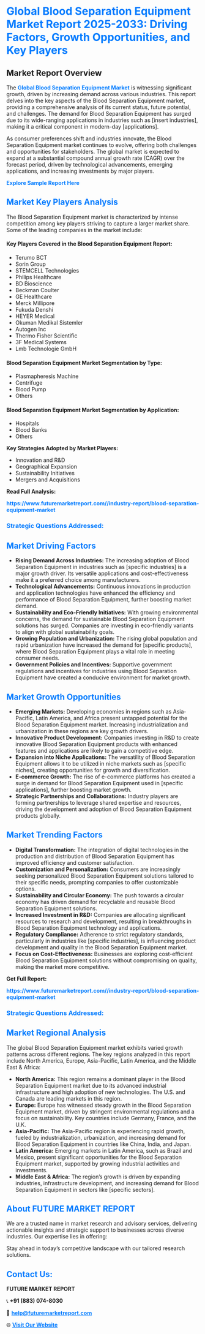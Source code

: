 <h1 style="color: #007BFF;">Global Blood Separation Equipment Market Report 2025-2033: Driving Factors, Growth Opportunities, and Key Players</h1>

<section id="overview">
<h2>Market Report Overview</h2>
<p>The <a href="https://www.futuremarketreport.com//industry-report/blood-separation-equipment-market" style="color: #007BFF; text-decoration: none;"><strong>Global Blood Separation Equipment Market</strong></a> is witnessing significant growth, driven by increasing demand across various industries. This report delves into the key aspects of the Blood Separation Equipment market, providing a comprehensive analysis of its current status, future potential, and challenges. The demand for Blood Separation Equipment has surged due to its wide-ranging applications in industries such as [insert industries], making it a critical component in modern-day [applications].</p>
<p>As consumer preferences shift and industries innovate, the Blood Separation Equipment market continues to evolve, offering both challenges and opportunities for stakeholders. The global market is expected to expand at a substantial compound annual growth rate (CAGR) over the forecast period, driven by technological advancements, emerging applications, and increasing investments by major players.</p>
</section>

<section id="overview">
<p><a href="https://www.futuremarketreport.com//request-sample/reportId=88978" style="color: #007BFF; text-decoration: none;"><strong>Explore Sample Report Here</strong></a></p>
</section>

<section id="key-players">
<h2 style="color: #007BFF;">Market Key Players Analysis</h2>
<p>The Blood Separation Equipment market is characterized by intense competition among key players striving to capture a larger market share. Some of the leading companies in the market include:</p>
<h4>Key Players Covered in the Blood Separation Equipment Report:</h4>
<ul><li>Terumo BCT</li><li>Sorin Group</li><li>STEMCELL Technologies</li><li>Philips Healthcare</li><li>BD Bioscience</li><li>Beckman Coulter</li><li>GE Healthcare</li><li>Merck Millipore</li><li>Fukuda Denshi</li><li>HEYER Medical</li><li>Okuman Medikal Sistemler</li><li>Autogen Inc</li><li>Thermo Fisher Scientific</li><li>3F Medical Systems</li><li>Lmb Technologie GmbH</li></ul>
<h4>Blood Separation Equipment Market Segmentation by Type:</h4>
<ul><li>Plasmapheresis Machine</li><li>Centrifuge</li><li>Blood Pump</li><li>Others</li></ul>

<h4>Blood Separation Equipment Market Segmentation by Application:</h4>
<ul><li>Hospitals</li><li>Blood Banks</li><li>Others</li></ul>
<p><strong>Key Strategies Adopted by Market Players:</strong></p>
<ul>
<li>Innovation and R&D</li>
<li>Geographical Expansion</li>
<li>Sustainability Initiatives</li>
<li>Mergers and Acquisitions</li>
</ul>
</section>

<section>
<p><strong>Read Full Analysis: </strong></p><a href="https://www.futuremarketreport.com//industry-report/blood-separation-equipment-market" style="color: #007BFF; text-decoration: none;"><strong>https://www.futuremarketreport.com//industry-report/blood-separation-equipment-market</strong></a>
<h3 style="color: #007BFF;">Strategic Questions Addressed:</h3>
</section>

<section id="driving-factors">
<h2 style="color: #007BFF;">Market Driving Factors</h2>
<ul>
<li><strong>Rising Demand Across Industries:</strong> The increasing adoption of Blood Separation Equipment in industries such as [specific industries] is a major growth driver. Its versatile applications and cost-effectiveness make it a preferred choice among manufacturers.</li>
<li><strong>Technological Advancements:</strong> Continuous innovations in production and application technologies have enhanced the efficiency and performance of Blood Separation Equipment, further boosting market demand.</li>
<li><strong>Sustainability and Eco-Friendly Initiatives:</strong> With growing environmental concerns, the demand for sustainable Blood Separation Equipment solutions has surged. Companies are investing in eco-friendly variants to align with global sustainability goals.</li>
<li><strong>Growing Population and Urbanization:</strong> The rising global population and rapid urbanization have increased the demand for [specific products], where Blood Separation Equipment plays a vital role in meeting consumer needs.</li>
<li><strong>Government Policies and Incentives:</strong> Supportive government regulations and incentives for industries using Blood Separation Equipment have created a conducive environment for market growth.</li>
</ul>
</section>

<section id="growth-opportunities">
<h2 style="color: #007BFF;">Market Growth Opportunities</h2>
<ul>
<li><strong>Emerging Markets:</strong> Developing economies in regions such as Asia-Pacific, Latin America, and Africa present untapped potential for the Blood Separation Equipment market. Increasing industrialization and urbanization in these regions are key growth drivers.</li>
<li><strong>Innovative Product Development:</strong> Companies investing in R&D to create innovative Blood Separation Equipment products with enhanced features and applications are likely to gain a competitive edge.</li>
<li><strong>Expansion into Niche Applications:</strong> The versatility of Blood Separation Equipment allows it to be utilized in niche markets such as [specific niches], creating opportunities for growth and diversification.</li>
<li><strong>E-commerce Growth:</strong> The rise of e-commerce platforms has created a surge in demand for Blood Separation Equipment used in [specific applications], further boosting market growth.</li>
<li><strong>Strategic Partnerships and Collaborations:</strong> Industry players are forming partnerships to leverage shared expertise and resources, driving the development and adoption of Blood Separation Equipment products globally.</li>
</ul>
</section>

<section id="trending-factors">
<h2 style="color: #007BFF;">Market Trending Factors</h2>
<ul>
<li><strong>Digital Transformation:</strong> The integration of digital technologies in the production and distribution of Blood Separation Equipment has improved efficiency and customer satisfaction.</li>
<li><strong>Customization and Personalization:</strong> Consumers are increasingly seeking personalized Blood Separation Equipment solutions tailored to their specific needs, prompting companies to offer customizable options.</li>
<li><strong>Sustainability and Circular Economy:</strong> The push towards a circular economy has driven demand for recyclable and reusable Blood Separation Equipment solutions.</li>
<li><strong>Increased Investment in R&D:</strong> Companies are allocating significant resources to research and development, resulting in breakthroughs in Blood Separation Equipment technology and applications.</li>
<li><strong>Regulatory Compliance:</strong> Adherence to strict regulatory standards, particularly in industries like [specific industries], is influencing product development and quality in the Blood Separation Equipment market.</li>
<li><strong>Focus on Cost-Effectiveness:</strong> Businesses are exploring cost-efficient Blood Separation Equipment solutions without compromising on quality, making the market more competitive.</li>
</ul>
</section>

<section>
<p><strong>Get Full Report: </strong></p><a href="https://www.futuremarketreport.com//industry-report/blood-separation-equipment-market" style="color: #007BFF; text-decoration: none;"><strong>https://www.futuremarketreport.com//industry-report/blood-separation-equipment-market</strong></a>
<h3 style="color: #007BFF;">Strategic Questions Addressed:</h3>
</section>


<section id="regional-analysis">
<h2 style="color: #007BFF;">Market Regional Analysis</h2>
<p>The global Blood Separation Equipment market exhibits varied growth patterns across different regions. The key regions analyzed in this report include North America, Europe, Asia-Pacific, Latin America, and the Middle East & Africa:</p>
<ul>
<li><strong>North America:</strong> This region remains a dominant player in the Blood Separation Equipment market due to its advanced industrial infrastructure and high adoption of new technologies. The U.S. and Canada are leading markets in this region.</li>
<li><strong>Europe:</strong> Europe has witnessed steady growth in the Blood Separation Equipment market, driven by stringent environmental regulations and a focus on sustainability. Key countries include Germany, France, and the U.K.</li>
<li><strong>Asia-Pacific:</strong> The Asia-Pacific region is experiencing rapid growth, fueled by industrialization, urbanization, and increasing demand for Blood Separation Equipment in countries like China, India, and Japan.</li>
<li><strong>Latin America:</strong> Emerging markets in Latin America, such as Brazil and Mexico, present significant opportunities for the Blood Separation Equipment market, supported by growing industrial activities and investments.</li>
<li><strong>Middle East & Africa:</strong> The region’s growth is driven by expanding industries, infrastructure development, and increasing demand for Blood Separation Equipment in sectors like [specific sectors].</li>
</ul>
</section>

<footer>
<h2 style="color: #007BFF;">About FUTURE MARKET REPORT</h2>
<p>We are a trusted name in market research and advisory services, delivering actionable insights and strategic support to businesses across diverse industries. Our expertise lies in offering:</p>

<p>Stay ahead in today’s competitive landscape with our tailored research solutions.</p>

<h2 style="color: #007BFF;">Contact Us:</h2>
<p><strong>FUTURE MARKET REPORT</strong></p>
<p>📞 <strong>+91 (883) 074-8030</strong></p>
<p>📧 <strong><a href="mailto:help@futuremarketreport.com" style="color: #007BFF;">help@futuremarketreport.com</a></strong></p>
<p>🌐 <strong><a href="https://www.futuremarketreport.com/" style="color: #007BFF;">Visit Our Website</a></strong></p>
</footer>